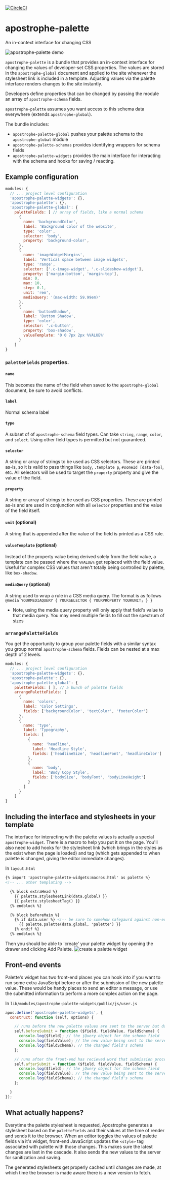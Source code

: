 [![CircleCI](https://circleci.com/gh/apostrophecms/apostrophe-palette/tree/master.svg?style=svg)](https://circleci.com/gh/apostrophecms/apostrophe-palette/tree/master)

# apostrophe-palette
An in-context interface for changing CSS

![apostrophe-palette demo](images/crocus-demo.gif)

`apostrophe-palette` is a bundle that provides an in-context interface for changing the values of developer-set CSS properties. The values are stored in the `apostrophe-global` document and applied to the site whenever the stylesheet link is included in a template. Adjusting values via the palette interface renders changes to the site instantly.

Developers define properties that can be changed by passing the module an array of `apostrophe-schema` fields.

`apostrophe-palette` assumes you want access to this schema data everywhere (extends `apostrophe-global`).

The bundle includes:
- `apostrophe-palette-global` pushes your palette schema to the `apostrophe-global` module
- `apostrophe-palette-schemas` provides identifying wrappers for schema fields
- `apostrophe-palette-widgets` provides the main interface for interacting with the schema and hooks for saving / reacting.

## Example configuration

```javascript
modules: {
  // ... project level configuration
  'apostrophe-palette-widgets': {},
  'apostrophe-palette': {},
  'apostrophe-palette-global': {
    paletteFields: [ // array of fields, like a normal schema
      {
        name: 'backgroundColor',
        label: 'Background color of the website',
        type: 'color',
        selector: 'body',
        property: 'background-color',
      },
      {
        name: 'imageWidgetMargins',
        label: 'Vertical space between image widgets',
        type: 'range',
        selector: ['.c-image-widget', '.c-slideshow-widget'],
        property: ['margin-bottom', 'margin-top'],
        min: 0,
        max: 10,
        step: 0.1,
        unit: 'rem',
        mediaQuery: '(max-width: 59.99em)'
      },
      {
        name: 'buttonShadow',
        label: 'Button Shadow',
        type: 'color',
        selector: '.c-button',
        property: 'box-shadow',
        valueTemplate: '0 0 7px 2px %VALUE%'
      }
    ]
}
```

### `paletteFields` properties.

#### `name`
This becomes the name of the field when saved to the `apostrophe-global` document, be sure to avoid conflicts.

#### `label`
Normal schema label

#### `type`
A subset of of `apostrophe-schema` field types. Can take `string`, `range`, `color`, and `select`. Using other field types is permitted but not guaranteed.

#### `selector`
A string or array of strings to be used as CSS selectors. These are printed as-is, so it is valid to pass things like `body`, `.template p`, `#someId [data-foo]`, etc. All selectors will be used to target the `property` property and give the value of the field.

#### `property`
A string or array of strings to be used as CSS properties. These are printed as-is and are used in conjunction with all `selector` properties and the value of the field itself.

#### `unit` (optional)
A string that is appended after the value of the field is printed as a CSS rule.

#### `valueTemplate` (optional)
Instead of the property value being derived solely from the field value, a template can be passed where the `%VALUE%` get replaced with the field value. Useful for complex CSS values that aren't totally being controlled by palette, like `box-shadow`.

#### `mediaQuery` (optional)
A string used to wrap a rule in a CSS media query. The format is as follows `@media YOURMEDIAQUERY { YOURSELECTOR { YOURPROPERTY YOURUNIT; } }`
- Note, using the media query property will only apply that field's value to that media query. You may need multiple fields to fill out the spectrum of sizes


### `arrangePaletteFields`
You get the opportunity to group your palette fields with a similar syntax you group normal `apostrophe-schema` fields. Fields can be nested at a max depth of 2 levels.

```javascript
modules: {
  // ... project level configuration
  'apostrophe-palette-widgets': {},
  'apostrophe-palette': {},
  'apostrophe-palette-global': {
    paletteFields: [ ], // a bunch of palette fields
    arrangePaletteFields: [
      {
        name: 'colors',
        label: 'Color Settings',
        fields: ['backgroundColor', 'textColor', 'footerColor']
      },
      {
        name: 'type',
        label: 'Typography',
        fields: [
          {
            name: 'headline',
            label: 'Headline Style',
            fields: ['headlineSize', 'headlineFont', 'headlineColor']
          },
          {
            name: 'body',
            label: 'Body Copy Style',
            fields: ['bodySize', 'bodyFont', 'bodyLineHeight']
          }
        ]
      }
    ]
}
```

## Including the interface and stylesheets in your template
The interface for interacting with the palette values is actually a special `apostrophe-widget`. There is a macro to help you put it on the page. You'll also need to add hooks for the stylesheet link (which brings in the styles as the exist when the page is loaded) and tag (which gets appended to when palette is changed, giving the editor immediate changes).

In `layout.html`

```html
{% import 'apostrophe-palette-widgets:macros.html' as palette %}
<!-- ... other templating -->

  {% block extraHead %}
    {{ palette.stylesheetLink(data.global) }}
    {{ palette.stylesheetTag() }}
  {% endblock %}

  {% block beforeMain %}
    {% if data.user %} <!-- be sure to somehow safegaurd against non-editor situations, as performance could unnecessarily suffer -->
      {{ palette.palette(data.global, 'palette') }}
    {% endif %}
  {% endblock %}
```

Then you should be able to 'create' your palette widget by opening the drawer and clicking Add Palette.
![create a palette widget](images/palette.gif)

## Front-end events
Palette's widget has two front-end places you can hook into if you want to run some extra JavaScript before or after the submission of the new palette value. These would be handy places to send an editor a message, or use the submitted information to perform a more complex action on the page.

In `lib/modules/apostrophe-palette-widgets/public/js/user.js`

```js
apos.define('apostrophe-palette-widgets', {
  construct: function (self, options) {

    // runs before the new palette values are sent to the server but does not block it
    self.beforeSubmit = function ($field, fieldValue, fieldSchema) {
      console.log($field); // the jQuery object for the schema field
      console.log(fieldValue); // the new value being sent to the server
      console.log(fieldSchema); // the changed field's schema
    };

    // runs after the front-end has recieved word that submission process has completed
    self.afterSubmit = function ($field, fieldValue, fieldSchema) {
      console.log($field); // the jQuery object for the schema field
      console.log(fieldValue); // the new value being sent to the server
      console.log(fieldSchema); // the changed field's schema
    };

  }
});
```

## What actually happens?
Everytime the palette stylesheet is requested, Apostrophe generates a stylesheet based on the `paletteFields` and their values at the time of render and sends it to the browser. When an editor toggles the values of palette fields via it's widget, front-end JavaScript updates the `<style>` tag associated with palette with those changes. This makes sure the latest changes are last in the cascade. It also sends the new values to the server for sanitization and saving.

The generated stylesheets get properly cached until changes are made, at which time the browser is made aware there is a new version to fetch.
